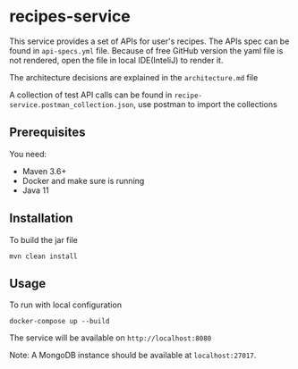 # recipes-service

This service provides a set of APIs for user's recipes. The APIs spec can be found in `api-specs.yml` file. Because of free GitHub version the yaml file is not rendered, open the file in local IDE(InteliJ) to render it. 

The architecture decisions are explained in the `architecture.md` file

A collection of test API calls can be found in `recipe-service.postman_collection.json`, use postman to import the collections

## Prerequisites

You need:
* Maven 3.6+
* Docker and make sure is running
* Java 11

## Installation

To build the jar file

```maven
mvn clean install
```

## Usage

To run with local configuration

```docker
docker-compose up --build
```
The service will be available on `http://localhost:8080`

Note: 
 A MongoDB instance should be available at `localhost:27017`.

